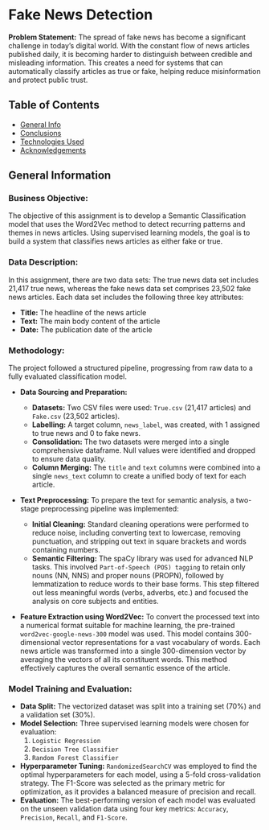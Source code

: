 # Fake News Detection 
**Problem Statement:** 
The spread of fake news has become a significant challenge in today’s digital world. With the constant flow of news articles published daily, it is becoming harder to distinguish between credible and misleading information. This creates a need for systems that can automatically classify articles as true or fake, helping reduce misinformation and protect public trust.

## Table of Contents
* [General Info](#general-information)
* [Conclusions](#conclusions)
* [Technologies Used](#technologies-used)
* [Acknowledgements](#acknowledgements)

<!-- You can include any other section that is pertinent to your problem -->

## General Information
  ### Business Objective:
  The objective of this assignment is to develop a Semantic Classification model that uses the Word2Vec method to detect recurring patterns and themes in news articles. Using supervised learning models, the goal is to build a system that classifies news articles as either fake or true.

  ### Data Description: 
  In this assignment, there are two data sets: The true news data set includes 21,417 true news, whereas the fake news data set comprises 23,502 fake news articles. Each data set includes the following three key attributes:
  - **Title:** The headline of the news article
  - **Text:** The main body content of the article
  - **Date:** The publication date of the article

  ### Methodology: 
  The project followed a structured pipeline, progressing from raw data to a fully evaluated classification model.

  -	**Data Sourcing and Preparation:**
    - **Datasets:** Two CSV files were used: `True.csv` (21,417 articles) and `Fake.csv` (23,502 articles).
    - **Labelling:** A target column, `news_label`, was created, with 1 assigned to true news and 0 to fake news.
    - **Consolidation:** The two datasets were merged into a single comprehensive dataframe. Null values were identified and dropped to ensure data quality.
    - **Column Merging:** The `title` and `text` columns were combined into a single `news_text` column to create a unified body of text for each article.

  - **Text Preprocessing:**  To prepare the text for semantic analysis, a two-stage preprocessing pipeline was implemented:
    - **Initial Cleaning:** Standard cleaning operations were performed to reduce noise, including converting text to lowercase, removing punctuation, and stripping out text in square brackets and words containing numbers.
    - **Semantic Filtering:** The spaCy library was used for advanced NLP tasks. This involved `Part-of-Speech (POS) tagging` to retain only nouns (NN, NNS) and proper nouns (PROPN), followed by lemmatization to reduce words to their base forms. This step filtered out less meaningful words (verbs, adverbs, etc.) and focused the analysis on core subjects and entities.

  - **Feature Extraction using Word2Vec:** To convert the processed text into a numerical format suitable for machine learning, the pre-trained `word2vec-google-news-300` model was used. This model contains 300-dimensional vector representations for a vast vocabulary of words. Each news article was transformed into a single 300-dimension vector by averaging the vectors of all its constituent words. This method effectively captures the overall semantic essence of the article.

### Model Training and Evaluation:
- **Data Split:** The vectorized dataset was split into a training set (70%) and a validation set (30%).
- **Model Selection:** Three supervised learning models were chosen for evaluation:
  1.	`Logistic Regression`
  2.	`Decision Tree Classifier`
  3.	`Random Forest Classifier`
- **Hyperparameter Tuning:** `RandomizedSearchCV` was employed to find the optimal hyperparameters for each model, using a 5-fold cross-validation strategy. The F1-Score was selected as the primary metric for optimization, as it provides a balanced measure of precision and recall.
- **Evaluation:** The best-performing version of each model was evaluated on the unseen validation data using four key metrics: `Accuracy`, `Precision`, `Recall`, and `F1-Score`.
